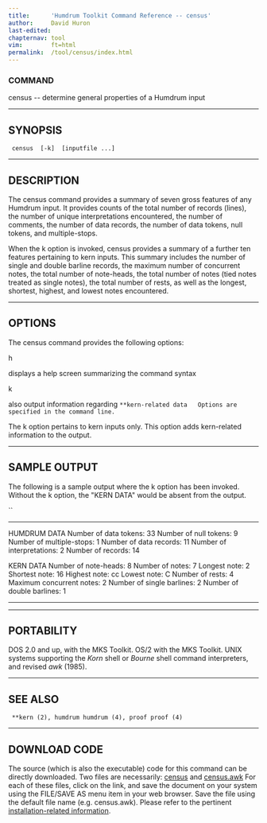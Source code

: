 ```yaml
---
title:		'Humdrum Toolkit Command Reference -- census'
author:		David Huron
last-edited:
chapternav:	tool
vim:		ft=html
permalink:	/tool/census/index.html
---
```



### COMMAND

<span class="tool">census</span> -- determine general properties of a Humdrum input

------------------------------------------------------------------------

## SYNOPSIS ##

` census  [-k]  [inputfile ...]`

------------------------------------------------------------------------

## DESCRIPTION ##

The <span class="tool">census</span> command provides a summary of seven gross features of any
Humdrum input. It provides counts of the total number of records
(lines), the number of unique interpretations encountered, the number of
comments, the number of data records, the number of data tokens, null
tokens, and multiple-stops.

When the <span class="option">k</span> option is invoked, <span class="tool">census</span> provides a summary of a
further ten features pertaining to <span class="rep">kern</span> inputs. This summary
includes the number of single and double barline records, the maximum
number of concurrent notes, the total number of note-heads, the total
number of notes (tied notes treated as single notes), the total number
of rests, as well as the longest, shortest, highest, and lowest notes
encountered.

------------------------------------------------------------------------

## OPTIONS ##

The <span class="tool">census</span> command provides the following options:

<span class="option">h</span>

displays a help screen summarizing the command syntax

<span class="option">k</span>

also output information regarding
`**kern-related data   Options are specified in the command line. `

The <span class="option">k</span> option pertains to <span class="rep">kern</span> inputs only. This option adds
<span class="rep">kern</span>-related information to the output.

------------------------------------------------------------------------

## SAMPLE OUTPUT ##

The following is a sample output where the <span class="option">k</span> option has been
invoked. Without the <span class="option">k</span> option, the \"KERN DATA\" would be absent
from the output.

``

---------------------------- ----
HUMDRUM DATA
Number of data tokens:       33
Number of null tokens:       9
Number of multiple-stops:    1
Number of data records:      11
Number of interpretations:   2
Number of records:           14

KERN DATA
Number of note-heads:        8
Number of notes:             7
Longest note:                2
Shortest note:               16
Highest note:                cc
Lowest note:                 C
Number of rests:             4
Maximum concurrent notes:    2
Number of single barlines:   2
Number of double barlines:   1
---------------------------- ----

------------------------------------------------------------------------

## PORTABILITY ##

DOS 2.0 and up, with the MKS Toolkit. OS/2 with the MKS Toolkit. UNIX
systems supporting the *Korn* shell or *Bourne* shell command
interpreters, and revised *awk* (1985).

------------------------------------------------------------------------

## SEE ALSO ##

` **kern (2), humdrum humdrum (4), proof proof (4)`

------------------------------------------------------------------------

## DOWNLOAD CODE ##

The source (which is also the executable) code for this command can be
directly downloaded. Two files are necessarily:
[census](Linked.bin/census) and [census.awk](Linked.bin/census.awk) For
each of these files, click on the link, and save the document on your
system using the FILE/SAVE AS menu item in your web browser. Save the
file using the default file name (e.g. census.awk). Please refer to the
pertinent [installation-related information](install.small.html).



